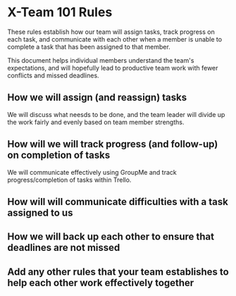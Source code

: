 # X-Team 101 Rules

These rules establish how our team will assign tasks,
track progress on each task, and communicate with each other 
when a member is unable to complete a task that has been assigned to that member.

This document helps individual members understand the team's expectations,
and will hopefully lead to productive team work with fewer conflicts
and missed deadlines.

## How we will assign (and reassign) tasks
We will discuss what neesds to be done, and the team leader will divide up the work fairly and evenly based on
team member strengths.


## How will we will track progress (and follow-up) on completion of tasks
We will communicate effectively using GroupMe and track progress/completion of tasks within Trello. 


## How will will communicate difficulties with a task assigned to us



## How we will back up each other to ensure that deadlines are not missed



## Add any other rules that your team establishes to help each other work effectively together



